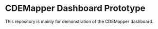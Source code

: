 # CDEMapper Dashboard Prototype

This repository is mainly for demonstration of the CDEMapper dashboard.
